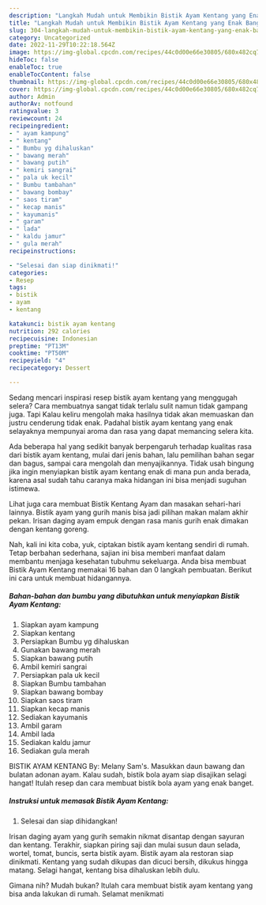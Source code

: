 ```yaml
---
description: "Langkah Mudah untuk Membikin Bistik Ayam Kentang yang Enak Banget"
title: "Langkah Mudah untuk Membikin Bistik Ayam Kentang yang Enak Banget"
slug: 304-langkah-mudah-untuk-membikin-bistik-ayam-kentang-yang-enak-banget
category: Uncategorized
date: 2022-11-29T10:22:18.564Z
image: https://img-global.cpcdn.com/recipes/44c0d00e66e30805/680x482cq70/bistik-ayam-kentang-foto-resep-utama.jpg
hideToc: false
enableToc: true
enableTocContent: false
thumbnail: https://img-global.cpcdn.com/recipes/44c0d00e66e30805/680x482cq70/bistik-ayam-kentang-foto-resep-utama.jpg
cover: https://img-global.cpcdn.com/recipes/44c0d00e66e30805/680x482cq70/bistik-ayam-kentang-foto-resep-utama.jpg
author: Admin
authorAv: notfound
ratingvalue: 3
reviewcount: 24
recipeingredient:
- " ayam kampung"
- " kentang"
- " Bumbu yg dihaluskan"
- " bawang merah"
- " bawang putih"
- " kemiri sangrai"
- " pala uk kecil"
- " Bumbu tambahan"
- " bawang bombay"
- " saos tiram"
- " kecap manis"
- " kayumanis"
- " garam"
- " lada"
- " kaldu jamur"
- " gula merah"
recipeinstructions:

- "Selesai dan siap dinikmati!"
categories:
- Resep
tags:
- bistik
- ayam
- kentang

katakunci: bistik ayam kentang 
nutrition: 292 calories
recipecuisine: Indonesian
preptime: "PT13M"
cooktime: "PT50M"
recipeyield: "4"
recipecategory: Dessert

---
```



Sedang mencari inspirasi resep bistik ayam kentang yang menggugah selera? Cara membuatnya sangat tidak terlalu sulit namun tidak gampang juga. Tapi Kalau keliru mengolah maka hasilnya tidak akan memuaskan dan justru cenderung tidak enak. Padahal bistik ayam kentang yang enak selayaknya mempunyai aroma dan rasa yang dapat memancing selera kita.


Ada beberapa hal yang sedikit banyak berpengaruh terhadap kualitas rasa dari bistik ayam kentang, mulai dari jenis bahan, lalu pemilihan bahan segar dan bagus, sampai cara mengolah dan menyajikannya. Tidak usah bingung jika ingin menyiapkan bistik ayam kentang enak di mana pun anda berada, karena asal sudah tahu caranya maka hidangan ini bisa menjadi suguhan istimewa.

Lihat juga cara membuat Bistik Kentang Ayam dan masakan sehari-hari lainnya. Bistik ayam yang gurih manis bisa jadi pilihan makan malam akhir pekan. Irisan daging ayam empuk dengan rasa manis gurih enak dimakan dengan kentang goreng.


Nah, kali ini kita coba, yuk, ciptakan bistik ayam kentang sendiri di rumah. Tetap berbahan sederhana, sajian ini bisa memberi manfaat dalam membantu menjaga kesehatan tubuhmu sekeluarga. Anda bisa membuat Bistik Ayam Kentang memakai 16 bahan dan 0 langkah pembuatan. Berikut ini cara untuk membuat hidangannya.

<!--inarticleads1-->

##### Bahan-bahan dan bumbu yang dibutuhkan untuk menyiapkan Bistik Ayam Kentang:

1. Siapkan  ayam kampung
1. Siapkan  kentang
1. Persiapkan  Bumbu yg dihaluskan
1. Gunakan  bawang merah
1. Siapkan  bawang putih
1. Ambil  kemiri sangrai
1. Persiapkan  pala uk kecil
1. Siapkan  Bumbu tambahan
1. Siapkan  bawang bombay
1. Siapkan  saos tiram
1. Siapkan  kecap manis
1. Sediakan  kayumanis
1. Ambil  garam
1. Ambil  lada
1. Sediakan  kaldu jamur
1. Sediakan  gula merah


BISTIK AYAM KENTANG By: Melany Sam&#39;s. Masukkan daun bawang dan bulatan adonan ayam. Kalau sudah, bistik bola ayam siap disajikan selagi hangat! Itulah resep dan cara membuat bistik bola ayam yang enak banget. 

<!--inarticleads2-->

##### Instruksi untuk memasak Bistik Ayam Kentang:


1. Selesai dan siap dihidangkan!

Irisan daging ayam yang gurih semakin nikmat disantap dengan sayuran dan kentang. Terakhir, siapkan piring saji dan mulai susun daun selada, wortel, tomat, buncis, serta bistik ayam. Bistik ayam ala restoran siap dinikmati. Kentang yang sudah dikupas dan dicuci bersih, dikukus hingga matang. Selagi hangat, kentang bisa dihaluskan lebih dulu. 

Gimana nih? Mudah bukan? Itulah cara membuat bistik ayam kentang yang bisa anda lakukan di rumah. Selamat menikmati
